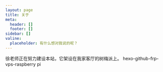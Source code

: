 ```yaml
---
layout: page
title: 关于
meta:
  header: []
  footer: []
sidebar: []
valine:
  placeholder: 有什么想对我说的呢？
---
```


徐老师正在努力建设本站，它架设在我家客厅的树梅派上。
hexo-github-frp-vps-raspberry pi